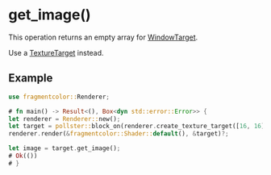 # get_image()

This operation returns an empty array for [WindowTarget](https://fragmentcolor.org/api/window_target).

Use a [TextureTarget](https://fragmentcolor.org/api/texture_target) instead.

## Example

```rust
use fragmentcolor::Renderer;

# fn main() -> Result<(), Box<dyn std::error::Error>> {
let renderer = Renderer::new();
let target = pollster::block_on(renderer.create_texture_target([16, 16]))?;
renderer.render(&fragmentcolor::Shader::default(), &target)?;

let image = target.get_image();
# Ok(())
# }
```
